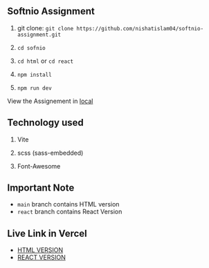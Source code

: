 
## Softnio Assignment

1. git clone: `git clone https://github.com/nishatislam04/softnio-assignment.git`

2.  `cd sofnio`

3. `cd html` or `cd react`

3.  `npm install`

4.  `npm run dev`

View the Assignement in [local](http://localhost:5173/)


## Technology used

1. Vite

2. scss (sass-embedded)

3. Font-Awesome

## Important Note
* `main` branch contains HTML version
* `react` branch contains React Version

## Live Link in Vercel

 - [HTML VERSION](https://softnio-assignment-html.vercel.app/)
 - [REACT VERSION](https://softnio-assignment-react.vercel.app/)
